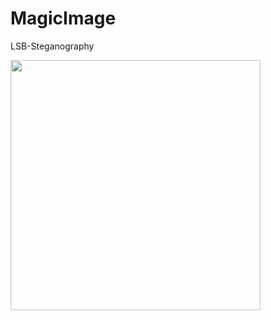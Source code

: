 # MagicImage
LSB-Steganography 

<p>
  <a href="https://git-scm.com/docs" target="_blank"><img src="sercet.png" width="400"></a>
</p>

